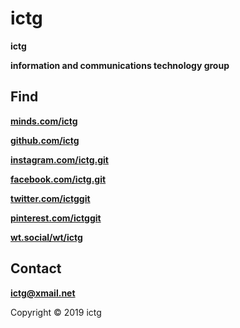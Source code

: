 # ictg
**ictg**

**information and communications technology group**

## Find
<strong><a href="https://minds.com/ictg">minds.com/ictg</a></strong>

<strong><a href="https://github.com/ictg">github.com/ictg</a></strong>

<strong><a href="https://www.instagram.com/ictg.git/">instagram.com/ictg.git</a></strong>

<strong><a href="https://www.facebook.com/ictg.git">facebook.com/ictg.git</a></strong>

<strong><a href="https://twitter.com/ictg_git">twitter.com/ictggit</a></strong>

<strong><a href="https://pinterest.com/ictggit">pinterest.com/ictggit</a></strong>

<strong><a href="https://wt.social/wt/ictg">wt.social/wt/ictg</a></strong>

## Contact
**ictg@xmail.net**

Copyright © 2019 ictg
